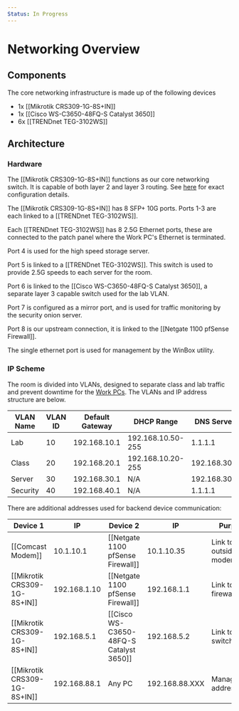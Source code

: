 ```yaml
---
Status: In Progress
---
```


# Networking Overview
## Components
The core networking infrastructure is made up of the following devices
- 1x [[Mikrotik CRS309-1G-8S+IN]]
- 1x [[Cisco WS-C3650-48FQ-S Catalyst 3650]]
- 6x [[TRENDnet TEG-3102WS]]

## Architecture
### Hardware
The [[Mikrotik CRS309-1G-8S+IN]] functions as our core networking switch. It is capable of both layer 2 and layer 3 routing. See [here](/Network%20Architecture/Equipment/Mikrotik%20CRS309-1G-8S+IN) for exact configuration details.

The [[Mikrotik CRS309-1G-8S+IN]] has 8 SFP+ 10G ports. Ports 1-3 are each linked to a [[TRENDnet TEG-3102WS]].

Each [[TRENDnet TEG-3102WS]] has 8 2.5G Ethernet ports, these are connected to the patch panel where the Work PC's Ethernet is terminated.

Port 4 is used for the high speed storage server.

Port 5 is linked to a [[TRENDnet TEG-3102WS]]. This switch is used to provide 2.5G speeds to each server for the room.

Port 6 is linked to the [[Cisco WS-C3650-48FQ-S Catalyst 3650]], a separate layer 3 capable switch used for the lab VLAN.

Port 7 is configured as a mirror port, and is used for traffic monitoring by the security onion server.

Port 8 is our upstream connection, it is linked to the [[Netgate 1100 pfSense Firewall]].

The single ethernet port is used for management by the WinBox utility.
### IP Scheme
The room is divided into VLANs, designed to separate class and lab traffic and prevent downtime for the [Work PCs](/PCs/Work%20PCs/General%20Information). The VLANs and IP address structure are below.

| VLAN Name | VLAN ID | Default Gateway | DHCP Range        | DNS Server   |
| --------- | ------- | --------------- | ----------------- | ------------ |
| Lab       | 10      | 192.168.10.1    | 192.168.10.50-255 | 1.1.1.1      |
| Class     | 20      | 192.168.20.1    | 192.168.10.20-255 | 192.168.30.2 |
| Server    | 30      | 192.168.30.1    | N/A               | 192.168.30.2 |
| Security  | 40      | 192.168.40.1    | N/A               | 1.1.1.1      |
There are additional addresses used for backend device communication:

| Device 1                     | IP           | Device 2                                | IP             | Purpose               |
| ---------------------------- | ------------ | --------------------------------------- | -------------- | --------------------- |
| [[Comcast Modem]]            | 10.1.10.1    | [[Netgate 1100 pfSense Firewall]]       | 10.1.10.35     | Link to outside modem |
| [[Mikrotik CRS309-1G-8S+IN]] | 192.168.1.10 | [[Netgate 1100 pfSense Firewall]]       | 192.168.1.1    | Link to firewall      |
| [[Mikrotik CRS309-1G-8S+IN]] | 192.168.5.1  | [[Cisco WS-C3650-48FQ-S Catalyst 3650]] | 192.168.5.2    | Link to lab switch    |
| [[Mikrotik CRS309-1G-8S+IN]] | 192.168.88.1 | Any PC                                  | 192.168.88.XXX | Management address    |
